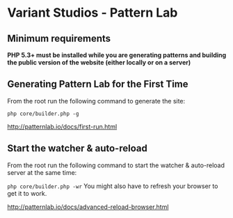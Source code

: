 # Variant Studios - Pattern Lab

## Minimum requirements
**PHP 5.3+ must be installed while you are generating patterns and building the public version of the website (either locally or on a server)**

## Generating Pattern Lab for the First Time
From the root run the following command to generate the site:

` php core/builder.php -g `

http://patternlab.io/docs/first-run.html

## Start the watcher & auto-reload
From the root run the following command to start the watcher & auto-reload server at the same time:

` php core/builder.php -wr ` You might also have to refresh your browser to get it to work. 

http://patternlab.io/docs/advanced-reload-browser.html







